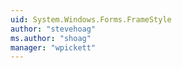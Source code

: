 ```yaml
---
uid: System.Windows.Forms.FrameStyle
author: "stevehoag"
ms.author: "shoag"
manager: "wpickett"
---
```

